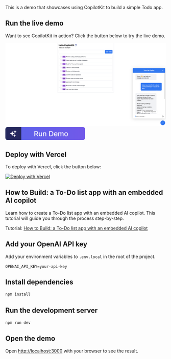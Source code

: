 This is a demo that showcases using CopilotKit to build a simple Todo app.

## Run the live demo

Want to see CopilotKit in action? Click the button below to try the live demo.

<a href="https://todo-demo-phi.vercel.app">
  <img src="./public/screenshot.png" alt="Todo Demo Screenshot" width="600px">
</a>

<a href="https://todo-demo-phi.vercel.app">
  <img src="./public/run-demo-cta.png" alt="Run the live demo" width="250px">
</a>

## Deploy with Vercel

To deploy with Vercel, click the button below:

[![Deploy with Vercel](https://vercel.com/button)](https://vercel.com/new/clone?repository-url=https%3A%2F%2Fgithub.com%2FCopilotKit%2Fdemo-todo&env=NEXT_PUBLIC_COPILOT_CLOUD_API_KEY&project-name=copilotkit-demo-todo&repository-name=copilotkit-demo-todo)

## How to Build: a To-Do list app with an embedded AI copilot

Learn how to create a To-Do list app with an embedded AI copilot. This tutorial will guide you through the process step-by-step.

Tutorial: [How to Build: a To-Do list app with an embedded AI copilot](https://dev.to/copilotkit/how-to-build-an-ai-powered-to-do-list-nextjs-gpt4-copilotkit-20i4)

## Add your OpenAI API key

Add your environment variables to `.env.local` in the root of the project.

```
OPENAI_API_KEY=your-api-key
```

## Install dependencies

```bash
npm install
```

## Run the development server

```bash
npm run dev
```

## Open the demo

Open [http://localhost:3000](http://localhost:3000) with your browser to see the result.
